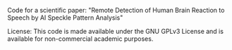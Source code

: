 Code for a scientific paper: "Remote Detection of Human Brain Reaction to Speech by AI Speckle Pattern Analysis"

License:
This code is made available under the GNU GPLv3 License and is available for non-commercial academic purposes.

